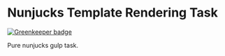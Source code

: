 # Nunjucks Template Rendering Task

[![Greenkeeper badge](https://badges.greenkeeper.io/superflycss/task-nunjucks.svg)](https://greenkeeper.io/)

Pure nunjucks gulp task.
